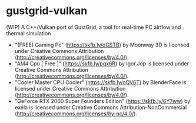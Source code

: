 # gustgrid-vulkan
(WIP)
A C++/Vulkan port of GustGrid, a tool for real-time PC airflow and thermal simulation


* "(FREE) Gaming Pc" (https://skfb.ly/oGSTB) by Moonway 3D is licensed under Creative Commons Attribution (http://creativecommons.org/licenses/by/4.0/).
* "AM4 Cpu [ Free ]" (https://skfb.ly/pqx6R) by Igor.Jop is licensed under Creative Commons Attribution (http://creativecommons.org/licenses/by/4.0/).
* "Cooler Master CPU Cooler" (https://skfb.ly/oQV6T) by BlenderFace is licensed under Creative Commons Attribution (http://creativecommons.org/licenses/by/4.0/).
* "GeForce RTX 2060 Super Founders Edition" (https://skfb.ly/6Y7ww) by exéla is licensed under Creative Commons Attribution-NonCommercial (http://creativecommons.org/licenses/by-nc/4.0/).
